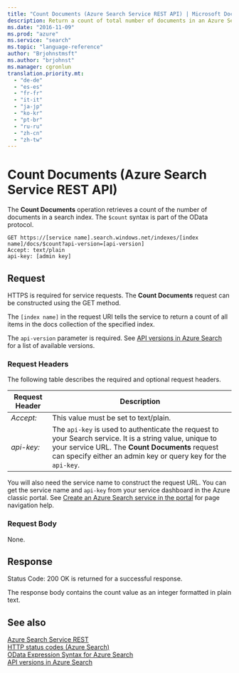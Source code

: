 ```yaml
---
title: "Count Documents (Azure Search Service REST API) | Microsoft Docs"
description: Return a count of total number of documents in an Azure Search index.
ms.date: "2016-11-09"
ms.prod: "azure"
ms.service: "search"
ms.topic: "language-reference"
author: "Brjohnstmsft"
ms.author: "brjohnst"
ms.manager: cgronlun
translation.priority.mt:
  - "de-de"
  - "es-es"
  - "fr-fr"
  - "it-it"
  - "ja-jp"
  - "ko-kr"
  - "pt-br"
  - "ru-ru"
  - "zh-cn"
  - "zh-tw"
---
```

# Count Documents (Azure Search Service REST API)
  The **Count Documents** operation retrieves a count of the number of documents in a search index. The `$count` syntax is part of the OData protocol.  

```  
GET https://[service name].search.windows.net/indexes/[index name]/docs/$count?api-version=[api-version]  
Accept: text/plain   
api-key: [admin key]  
```  

## Request  
 HTTPS is required for service requests. The **Count Documents** request can be constructed using the GET method.  

 The `[index name]` in the request URI tells the service to return a count of all items in the docs collection of the specified index.  

 The `api-version` parameter is required. See [API versions in Azure Search](https://go.microsoft.com/fwlink/?linkid=834796) for a list of available versions.  

### Request Headers  
 The following table describes the required and optional request headers.  

|Request Header|Description|  
|--------------------|-----------------|  
|*Accept:*|This value must be set to text/plain.|  
|*api-key:*|The `api-key` is used to authenticate the request to your Search service. It is a string value, unique to your service URL. The **Count Documents** request can specify either an admin key or query key for the `api-key`.|  

 You will also need the service name to construct the request URL. You can get the service name and `api-key` from your service dashboard in the Azure classic portal. See [Create an Azure Search service in the portal](https://azure.microsoft.com/documentation/articles/search-create-service-portal/) for page navigation help.  

### Request Body  
 None.  

## Response  
 Status Code: 200 OK is returned for a successful response.  

 The response body contains the count value as an integer formatted in plain text.  

## See also  
 [Azure Search Service REST](index.md)   
 [HTTP status codes &#40;Azure Search&#41;](http-status-codes.md)   
 [OData Expression Syntax for Azure Search](odata-expression-syntax-for-azure-search.md)   
 [API versions in Azure Search](https://go.microsoft.com/fwlink/?linkid=834796)  
